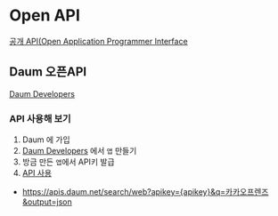 # Open API

[공개 API(Open Application Programmer Interface](http://ko.wikipedia.org/wiki/%EA%B3%B5%EA%B0%9C_API)


## Daum 오픈API

[Daum Developers](https://developers.daum.net/)

### API 사용해 보기

1. Daum 에 가입
1. [Daum Developers](https://developers.daum.net/) 에서 `앱` 만들기
1. 방금 만든 `앱`에서 API키 발급 
1. [API 사용](https://developers.daum.net/services/apis/search/web) 
  * https://apis.daum.net/search/web?apikey={apikey}&q=카카오프렌즈&output=json